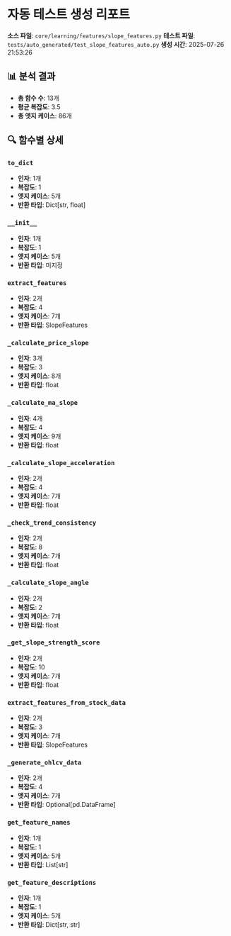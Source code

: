 # 자동 테스트 생성 리포트

**소스 파일**: `core/learning/features/slope_features.py`
**테스트 파일**: `tests/auto_generated/test_slope_features_auto.py`
**생성 시간**: 2025-07-26 21:53:26

## 📊 분석 결과
- **총 함수 수**: 13개
- **평균 복잡도**: 3.5
- **총 엣지 케이스**: 86개

## 🔍 함수별 상세
### `to_dict`
- **인자**: 1개
- **복잡도**: 1
- **엣지 케이스**: 5개
- **반환 타입**: Dict[str, float]

### `__init__`
- **인자**: 1개
- **복잡도**: 1
- **엣지 케이스**: 5개
- **반환 타입**: 미지정

### `extract_features`
- **인자**: 2개
- **복잡도**: 4
- **엣지 케이스**: 7개
- **반환 타입**: SlopeFeatures

### `_calculate_price_slope`
- **인자**: 3개
- **복잡도**: 3
- **엣지 케이스**: 8개
- **반환 타입**: float

### `_calculate_ma_slope`
- **인자**: 4개
- **복잡도**: 4
- **엣지 케이스**: 9개
- **반환 타입**: float

### `_calculate_slope_acceleration`
- **인자**: 2개
- **복잡도**: 4
- **엣지 케이스**: 7개
- **반환 타입**: float

### `_check_trend_consistency`
- **인자**: 2개
- **복잡도**: 8
- **엣지 케이스**: 7개
- **반환 타입**: float

### `_calculate_slope_angle`
- **인자**: 2개
- **복잡도**: 2
- **엣지 케이스**: 7개
- **반환 타입**: float

### `_get_slope_strength_score`
- **인자**: 2개
- **복잡도**: 10
- **엣지 케이스**: 7개
- **반환 타입**: float

### `extract_features_from_stock_data`
- **인자**: 2개
- **복잡도**: 3
- **엣지 케이스**: 7개
- **반환 타입**: SlopeFeatures

### `_generate_ohlcv_data`
- **인자**: 2개
- **복잡도**: 4
- **엣지 케이스**: 7개
- **반환 타입**: Optional[pd.DataFrame]

### `get_feature_names`
- **인자**: 1개
- **복잡도**: 1
- **엣지 케이스**: 5개
- **반환 타입**: List[str]

### `get_feature_descriptions`
- **인자**: 1개
- **복잡도**: 1
- **엣지 케이스**: 5개
- **반환 타입**: Dict[str, str]

